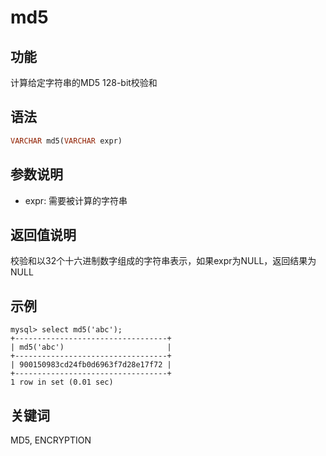 # md5

## 功能

计算给定字符串的MD5 128-bit校验和

## 语法

```Haskell
VARCHAR md5(VARCHAR expr)
```

## 参数说明

* expr: 需要被计算的字符串

## 返回值说明

校验和以32个十六进制数字组成的字符串表示，如果expr为NULL，返回结果为NULL

## 示例

```Plain Text
mysql> select md5('abc');
+----------------------------------+
| md5('abc')                       |
+----------------------------------+
| 900150983cd24fb0d6963f7d28e17f72 |
+----------------------------------+
1 row in set (0.01 sec)
```

## 关键词

MD5, ENCRYPTION
